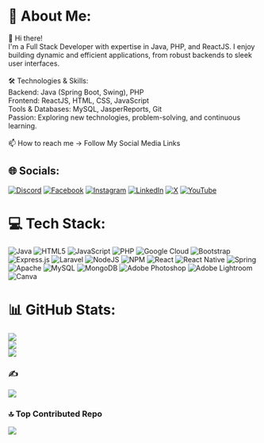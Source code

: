# 💫 About Me:
👋 Hi there!<br>I'm a Full Stack Developer with expertise in Java, PHP, and ReactJS. I enjoy building dynamic and efficient applications, from robust backends to sleek user interfaces.<br><br>🛠️ Technologies & Skills:<br>Backend: Java (Spring Boot, Swing), PHP<br>Frontend: ReactJS, HTML, CSS, JavaScript<br>Tools & Databases: MySQL, JasperReports, Git<br>Passion: Exploring new technologies, problem-solving, and continuous learning.<br><br>📫 How to reach me -> Follow My Social Media Links


## 🌐 Socials:
[![Discord](https://img.shields.io/badge/Discord-%237289DA.svg?logo=discord&logoColor=white)](https://discord.gg/ZsZsngj7ZC) [![Facebook](https://img.shields.io/badge/Facebook-%231877F2.svg?logo=Facebook&logoColor=white)](https://facebook.com/dinuka.dilshan.415) [![Instagram](https://img.shields.io/badge/Instagram-%23E4405F.svg?logo=Instagram&logoColor=white)](https://instagram.com/dinuka_dilshan_) [![LinkedIn](https://img.shields.io/badge/LinkedIn-%230077B5.svg?logo=linkedin&logoColor=white)](https://linkedin.com/in/dinuka-dilshan-932351243) [![X](https://img.shields.io/badge/X-black.svg?logo=X&logoColor=white)](https://x.com/@DinukaD415) [![YouTube](https://img.shields.io/badge/YouTube-%23FF0000.svg?logo=YouTube&logoColor=white)](https://youtube.com/@@dinukadilshan415) 

# 💻 Tech Stack:
![Java](https://img.shields.io/badge/java-%23ED8B00.svg?style=for-the-badge&logo=openjdk&logoColor=white) ![HTML5](https://img.shields.io/badge/html5-%23E34F26.svg?style=for-the-badge&logo=html5&logoColor=white) ![JavaScript](https://img.shields.io/badge/javascript-%23323330.svg?style=for-the-badge&logo=javascript&logoColor=%23F7DF1E) ![PHP](https://img.shields.io/badge/php-%23777BB4.svg?style=for-the-badge&logo=php&logoColor=white) ![Google Cloud](https://img.shields.io/badge/GoogleCloud-%234285F4.svg?style=for-the-badge&logo=google-cloud&logoColor=white) ![Bootstrap](https://img.shields.io/badge/bootstrap-%238511FA.svg?style=for-the-badge&logo=bootstrap&logoColor=white) ![Express.js](https://img.shields.io/badge/express.js-%23404d59.svg?style=for-the-badge&logo=express&logoColor=%2361DAFB) ![Laravel](https://img.shields.io/badge/laravel-%23FF2D20.svg?style=for-the-badge&logo=laravel&logoColor=white) ![NodeJS](https://img.shields.io/badge/node.js-6DA55F?style=for-the-badge&logo=node.js&logoColor=white) ![NPM](https://img.shields.io/badge/NPM-%23CB3837.svg?style=for-the-badge&logo=npm&logoColor=white) ![React](https://img.shields.io/badge/react-%2320232a.svg?style=for-the-badge&logo=react&logoColor=%2361DAFB) ![React Native](https://img.shields.io/badge/react_native-%2320232a.svg?style=for-the-badge&logo=react&logoColor=%2361DAFB) ![Spring](https://img.shields.io/badge/spring-%236DB33F.svg?style=for-the-badge&logo=spring&logoColor=white) ![Apache](https://img.shields.io/badge/apache-%23D42029.svg?style=for-the-badge&logo=apache&logoColor=white) ![MySQL](https://img.shields.io/badge/mysql-4479A1.svg?style=for-the-badge&logo=mysql&logoColor=white) ![MongoDB](https://img.shields.io/badge/MongoDB-%234ea94b.svg?style=for-the-badge&logo=mongodb&logoColor=white) ![Adobe Photoshop](https://img.shields.io/badge/adobe%20photoshop-%2331A8FF.svg?style=for-the-badge&logo=adobe%20photoshop&logoColor=white) ![Adobe Lightroom](https://img.shields.io/badge/Adobe%20Lightroom-31A8FF.svg?style=for-the-badge&logo=Adobe%20Lightroom&logoColor=white) ![Canva](https://img.shields.io/badge/Canva-%2300C4CC.svg?style=for-the-badge&logo=Canva&logoColor=white)
# 📊 GitHub Stats:
![](https://github-readme-stats.vercel.app/api?username=DinukaDilshan415&theme=outrun&hide_border=false&include_all_commits=false&count_private=false)<br/>
![](https://github-readme-streak-stats.herokuapp.com/?user=DinukaDilshan415&theme=outrun&hide_border=false)<br/>
![](https://github-readme-stats.vercel.app/api/top-langs/?username=DinukaDilshan415&theme=outrun&hide_border=false&include_all_commits=false&count_private=false&layout=compact)

### ✍️ 
![](https://quotes-github-readme.vercel.app/api?type=horizontal&theme=radical)

### 🔝 Top Contributed Repo
![](https://github-contributor-stats.vercel.app/api?username=DinukaDilshan415&limit=5&theme=tokyonight&combine_all_yearly_contributions=true)

<!-- Proudly created with GPRM ( https://gprm.itsvg.in ) -->
